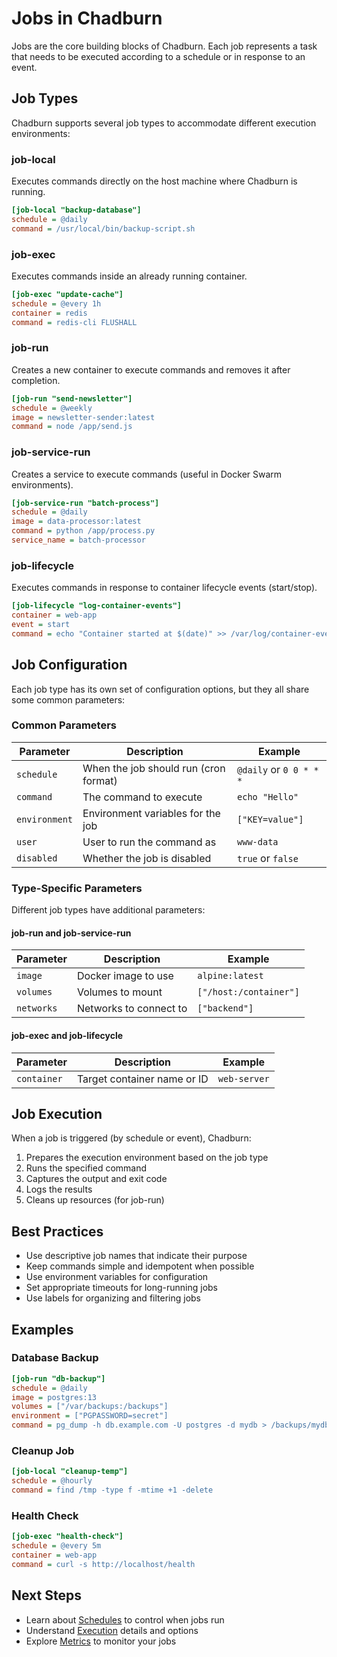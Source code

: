 # Jobs in Chadburn

Jobs are the core building blocks of Chadburn. Each job represents a task that needs to be executed according to a schedule or in response to an event.

## Job Types

Chadburn supports several job types to accommodate different execution environments:

### job-local

Executes commands directly on the host machine where Chadburn is running.

```ini
[job-local "backup-database"]
schedule = @daily
command = /usr/local/bin/backup-script.sh
```

### job-exec

Executes commands inside an already running container.

```ini
[job-exec "update-cache"]
schedule = @every 1h
container = redis
command = redis-cli FLUSHALL
```

### job-run

Creates a new container to execute commands and removes it after completion.

```ini
[job-run "send-newsletter"]
schedule = @weekly
image = newsletter-sender:latest
command = node /app/send.js
```

### job-service-run

Creates a service to execute commands (useful in Docker Swarm environments).

```ini
[job-service-run "batch-process"]
schedule = @daily
image = data-processor:latest
command = python /app/process.py
service_name = batch-processor
```

### job-lifecycle

Executes commands in response to container lifecycle events (start/stop).

```ini
[job-lifecycle "log-container-events"]
container = web-app
event = start
command = echo "Container started at $(date)" >> /var/log/container-events.log
```

## Job Configuration

Each job type has its own set of configuration options, but they all share some common parameters:

### Common Parameters

| Parameter | Description | Example |
|-----------|-------------|---------|
| `schedule` | When the job should run (cron format) | `@daily` or `0 0 * * *` |
| `command` | The command to execute | `echo "Hello"` |
| `environment` | Environment variables for the job | `["KEY=value"]` |
| `user` | User to run the command as | `www-data` |
| `disabled` | Whether the job is disabled | `true` or `false` |

### Type-Specific Parameters

Different job types have additional parameters:

#### job-run and job-service-run

| Parameter | Description | Example |
|-----------|-------------|---------|
| `image` | Docker image to use | `alpine:latest` |
| `volumes` | Volumes to mount | `["/host:/container"]` |
| `networks` | Networks to connect to | `["backend"]` |

#### job-exec and job-lifecycle

| Parameter | Description | Example |
|-----------|-------------|---------|
| `container` | Target container name or ID | `web-server` |

## Job Execution

When a job is triggered (by schedule or event), Chadburn:

1. Prepares the execution environment based on the job type
2. Runs the specified command
3. Captures the output and exit code
4. Logs the results
5. Cleans up resources (for job-run)

## Best Practices

- Use descriptive job names that indicate their purpose
- Keep commands simple and idempotent when possible
- Use environment variables for configuration
- Set appropriate timeouts for long-running jobs
- Use labels for organizing and filtering jobs

## Examples

### Database Backup

```ini
[job-run "db-backup"]
schedule = @daily
image = postgres:13
volumes = ["/var/backups:/backups"]
environment = ["PGPASSWORD=secret"]
command = pg_dump -h db.example.com -U postgres -d mydb > /backups/mydb-$(date +%Y%m%d).sql
```

### Cleanup Job

```ini
[job-local "cleanup-temp"]
schedule = @hourly
command = find /tmp -type f -mtime +1 -delete
```

### Health Check

```ini
[job-exec "health-check"]
schedule = @every 5m
container = web-app
command = curl -s http://localhost/health
```

## Next Steps

- Learn about [Schedules](/docs/concepts/schedules) to control when jobs run
- Understand [Execution](/docs/concepts/execution) details and options
- Explore [Metrics](/docs/concepts/metrics) to monitor your jobs 